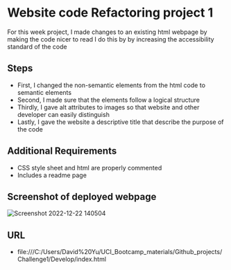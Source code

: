 # Website code Refactoring project 1
For this week project, I made changes to an existing html webpage by making the code nicer to read
I do this by by increasing the accessibility standard of the code
## Steps
* First, I changed the non-semantic elements from the html code to semantic elements
* Second, I made sure that the elements follow a logical structure
* Thirdly, I gave alt attributes to images so that website and other developer can easily distinguish
* Lastly, I gave the website a descriptive title that describe the purpose of the code
## Additional Requirements
* CSS style sheet and html are properly commented
* Includes a readme page

## Screenshot of deployed webpage
![Screenshot 2022-12-22 140504](https://user-images.githubusercontent.com/95009568/209234646-fd2e184e-45d4-445f-a2f0-ca7619cc8dee.png)
## URL
* file:///C:/Users/David%20Yu/UCI_Bootcamp_materials/Github_projects/Challenge1/Develop/index.html
